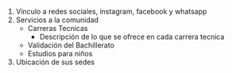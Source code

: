 1. Vinculo a redes sociales, instagram, facebook y whatsapp
2. Servicios a la comunidad
    - Carreras Tecnicas
        - Descripción de lo que se ofrece en cada carrera tecnica
    - Validación del Bachillerato
    - Estudios para niños
3. Ubicación de sus sedes

